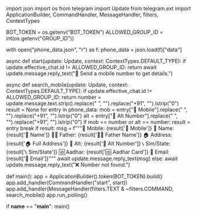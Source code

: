 import json
import os
from telegram import Update
from telegram.ext import ApplicationBuilder, CommandHandler, MessageHandler, filters, ContextTypes

BOT_TOKEN = os.getenv("BOT_TOKEN")
ALLOWED_GROUP_ID = int(os.getenv("GROUP_ID"))

with open("phone_data.json", "r") as f:
    phone_data = json.load(f)["data"]

async def start(update: Update, context: ContextTypes.DEFAULT_TYPE):
    if update.effective_chat.id != ALLOWED_GROUP_ID:
        return
    await update.message.reply_text("📱 Send a mobile number to get details.")

async def search_mobile(update: Update, context: ContextTypes.DEFAULT_TYPE):
    if update.effective_chat.id != ALLOWED_GROUP_ID:
        return
    number = update.message.text.strip().replace(" ", "").replace("+91", "").lstrip("0")
    result = None
    for entry in phone_data:
        mob = entry["📱 Mobile"].replace(" ", "").replace("+91", "").lstrip("0")
        alt = entry["📱 Alt Number"].replace(" ", "").replace("+91", "").lstrip("0")
        if mob == number or alt == number:
            result = entry
            break
    if result:
        msg = f"""📱 Mobile: {result['📱 Mobile']}
👤 Name: {result['👤 Name']}
👨‍👦 Father: {result['👨‍👦 Father Name']}
🏠 Address: {result['🏠 Full Address']}
📱 Alt: {result['📱 Alt Number']}
📞 Sim/State: {result['📞 Sim/State']}
🆔 Aadhar: {result['🆔 Aadhar Card']}
📧 Email: {result['📧 Email']}"""
        await update.message.reply_text(msg)
    else:
        await update.message.reply_text("❌ Number not found.")

def main():
    app = ApplicationBuilder().token(BOT_TOKEN).build()
    app.add_handler(CommandHandler("start", start))
    app.add_handler(MessageHandler(filters.TEXT & ~filters.COMMAND, search_mobile))
    app.run_polling()

if __name__ == "__main__":
    main()
